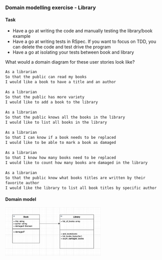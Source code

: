 ### Domain modelling exercise - Library

#### Task
- Have a go at writing the code and manually testing the library/book example
- Have a go at writing tests in RSpec. If you want to focus on TDD, you can delete the code and test drive the program
- Have a go at isolating your tests between book and library

What would a domain diagram for these user stories look like?

```
As a librarian
So that the public can read my books
I would like a book to have a title and an author

As a librarian
So that the public has more variety
I would like to add a book to the library

As a librarian
So that the public knows all the books in the library
I would like to list all books in the library

As a librarian
So that I can know if a book needs to be replaced
I would like to be able to mark a book as damaged

As a librarian
So that I know how many books need to be replaced
I would like to count how many books are damaged in the library

As a librarian
So that the public know what books titles are written by their favorite author
I would like the library to list all book titles by specific author
```

#### Domain model

<img src="domain_model.png" width = "60%">
